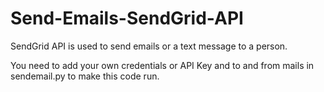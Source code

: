 # Send-Emails-SendGrid-API

SendGrid API is used to send emails or a text message to a person.

You need to add your own credentials or API Key and to and from mails in sendemail.py to make this code run.
